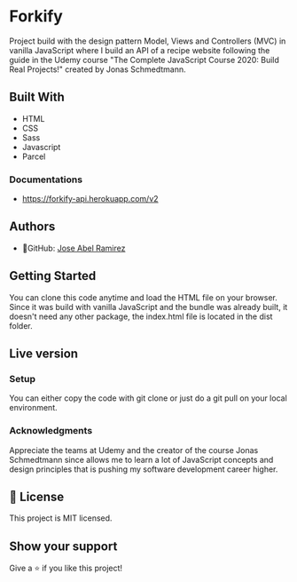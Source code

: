# Forkify

Project build with the design pattern Model, Views and Controllers (MVC) in vanilla JavaScript where I build an API of a recipe website following the guide in the Udemy course "The Complete JavaScript Course 2020: Build Real Projects!" created by Jonas Schmedtmann.

<!-- ![screenshot](./app_screenshot.png) -->

## Built With

- HTML
- CSS
- Sass
- Javascript
- Parcel

### Documentations

- https://forkify-api.herokuapp.com/v2

## Authors

- 👤GitHub: [Jose Abel Ramirez](https://github.com/jose-Abel)

## Getting Started

You can clone this code anytime and load the HTML file on your browser. Since it was build with vanilla JavaScript and the bundle was already built, it doesn't need any other package, the index.html file is located in the dist folder.

## Live version

### Setup

You can either copy the code with git clone or just do a git pull on your local environment.

### Acknowledgments

Appreciate the teams at Udemy and the creator of the course Jonas Schmedtmann since allows me to learn a lot of JavaScript concepts and design principles that is pushing my software development career higher.

## 📝 License

This project is MIT licensed.

## Show your support

Give a ⭐️ if you like this project!
